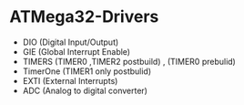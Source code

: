 # ATMega32-Drivers
- DIO    (Digital Input/Output)
- GIE    (Global Interrupt Enable)
- TIMERS (TIMER0 ,TIMER2 postbuild) , (TIMER0 prebulid)
- TimerOne (TIMER1 only postbulid)  
- EXTI   (External Interrupts)
- ADC    (Analog to digital converter)

